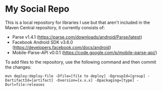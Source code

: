 # My Social Repo

This is a local repository for libraries I use but that aren't included in the Maven Central repository, it currently consists of:

* Parse v1.4.1 (https://parse.com/downloads/android/Parse/latest)
* Facebook Android SDK v3.6.0 (https://developers.facebook.com/docs/android)
* Mobile-Parse-API v0.0.1 (https://code.google.com/p/mobile-parse-api/)

To add files to the repository, use the following command and then commit the changes:

    mvn deploy:deploy-file -Dfile=[file to deploy] -DgroupId=[group] -DartifactId=[artifact] -Dversion=[x.x.x] -Dpackaging=[type] -Durl=file:releases
